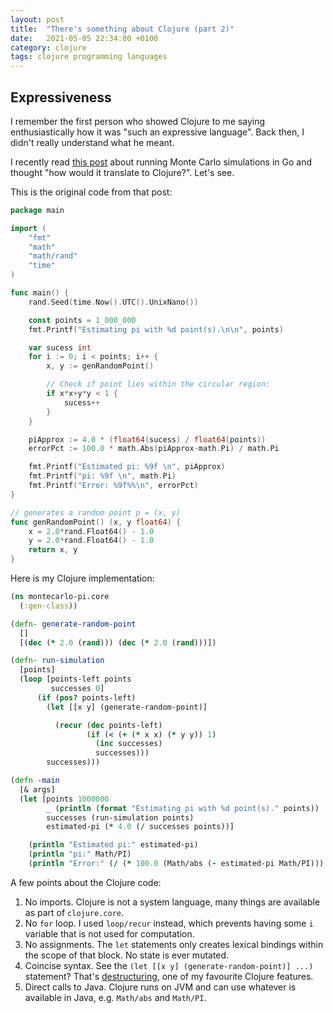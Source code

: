```yaml
---
layout: post
title:  "There's something about Clojure (part 2)"
date:   2021-05-05 22:34:00 +0100
category: clojure
tags: clojure programming languages
---
```


## Expressiveness

I remember the first person who showed Clojure to me saying enthusiastically how it was "such an expressive language". Back then, I didn't really understand what he meant.

I recently read [this post](https://ggcarvalho.dev/posts/montecarlo/) about running Monte Carlo simulations
in Go and thought "how would it translate to Clojure?". Let's see.

This is the original code from that post:

```go
package main

import (
    "fmt"
    "math"
    "math/rand"
    "time"
)

func main() {
    rand.Seed(time.Now().UTC().UnixNano())

    const points = 1_000_000
    fmt.Printf("Estimating pi with %d point(s).\n\n", points)

    var sucess int
    for i := 0; i < points; i++ {
        x, y := genRandomPoint()

        // Check if point lies within the circular region:
        if x*x+y*y < 1 {
            sucess++
        }
    }

    piApprox := 4.0 * (float64(sucess) / float64(points))
    errorPct := 100.0 * math.Abs(piApprox-math.Pi) / math.Pi

    fmt.Printf("Estimated pi: %9f \n", piApprox)
    fmt.Printf("pi: %9f \n", math.Pi)
    fmt.Printf("Error: %9f%%\n", errorPct)
}

// generates a random point p = (x, y)
func genRandomPoint() (x, y float64) {
    x = 2.0*rand.Float64() - 1.0
    y = 2.0*rand.Float64() - 1.0
    return x, y
}
```

Here is my Clojure implementation:

```clojure
(ns montecarlo-pi.core
  (:gen-class))

(defn- generate-random-point
  []
  [(dec (* 2.0 (rand))) (dec (* 2.0 (rand)))])

(defn- run-simulation
  [points]
  (loop [points-left points
         successes 0]
      (if (pos? points-left)
        (let [[x y] (generate-random-point)]

          (recur (dec points-left)
                 (if (< (+ (* x x) (* y y)) 1)
                   (inc successes)
                   successes)))
        successes)))

(defn -main
  [& args]
  (let [points 1000000
        _ (println (format "Estimating pi with %d point(s)." points))
        successes (run-simulation points)
        estimated-pi (* 4.0 (/ successes points))]

    (println "Estimated pi:" estimated-pi)
    (println "pi:" Math/PI)
    (println "Error:" (/ (* 100.0 (Math/abs (- estimated-pi Math/PI))) Math/PI))))
```

A few points about the Clojure code:

1) No imports. Clojure is not a system language, many things are available as part of `clojure.core`.
2) No `for` loop. I used `loop/recur` instead, which prevents having some `i` variable that is not used for computation.
3) No assignments. The `let` statements only creates lexical bindings within the scope of that block. No state is ever mutated.
4) Coincise syntax. See the `(let [[x y] (generate-random-point)] ...)` statement? That's [destructuring](https://clojure.org/guides/destructuring), one of my favourite Clojure features.
5) Direct calls to Java. Clojure runs on JVM and can use whatever is available in Java, e.g. `Math/abs` and `Math/PI`.

